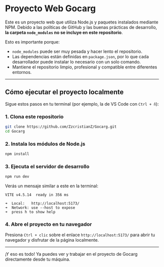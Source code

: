 
# Proyecto Web Gocarg

Este es un proyecto web que utiliza Node.js y paquetes instalados mediante NPM. Debido a las políticas de GitHub y las buenas prácticas de desarrollo, **la carpeta `node_modules` no se incluye en este repositorio**.

Esto es importante porque:

- `node_modules` puede ser muy pesada y hacer lento el repositorio.
- Las dependencias están definidas en `package.json`, por lo que cada desarrollador puede instalar lo necesario con un solo comando.
- Mantiene el repositorio limpio, profesional y compatible entre diferentes entornos.

---

##  Cómo ejecutar el proyecto localmente

Sigue estos pasos en tu terminal (por ejemplo, la de VS Code con `Ctrl + ñ`):

### 1. Clona este repositorio

```bash
git clone https://github.com/ZzcristianZ/Gocarg.git
cd Gocarg
```

### 2. Instala los módulos de Node.js

```bash
npm install
```

### 3. Ejecuta el servidor de desarrollo

```bash
npm run dev
```

Verás un mensaje similar a este en la terminal:

```
VITE v4.5.14  ready in 356 ms

➜  Local:   http://localhost:5173/
➜  Network: use --host to expose
➜  press h to show help
```

### 4. Abre el proyecto en tu navegador

Presiona `Ctrl + clic` sobre el enlace `http://localhost:5173/` para abrir tu navegador y disfrutar de la página localmente.

---

 ¡Y eso es todo! Ya puedes ver y trabajar en el proyecto de Gocarg directamente desde tu máquina.

